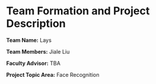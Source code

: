 # Team Formation and Project Description
**Team Name:** Lays

**Team Members:** Jiale Liu

**Faculty Advisor:** TBA

**Project Topic Area:** Face Recognition
